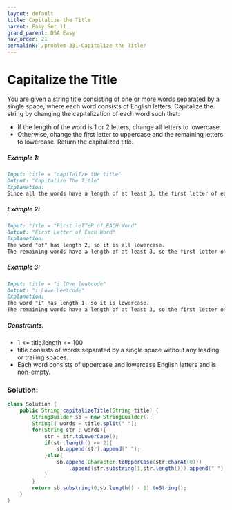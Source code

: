 ```yaml
---
layout: default
title: Capitalize the Title
parent: Easy Set 11
grand_parent: DSA Easy
nav_order: 21
permalink: /problem-331-Capitalize the Title/
---
```

# Capitalize the Title
You are given a string title consisting of one or more words separated by a single space, where each word consists of English letters. Capitalize the string by changing the capitalization of each word such that:

* If the length of the word is 1 or 2 letters, change all letters to lowercase.
* Otherwise, change the first letter to uppercase and the remaining letters to lowercase.
Return the capitalized title.

##### Example 1:
```markdown
Input: title = "capiTalIze tHe titLe"
Output: "Capitalize The Title"
Explanation:
Since all the words have a length of at least 3, the first letter of each word is uppercase, and the remaining letters are lowercase.
```
##### Example 2:
```markdown
Input: title = "First leTTeR of EACH Word"
Output: "First Letter of Each Word"
Explanation:
The word "of" has length 2, so it is all lowercase.
The remaining words have a length of at least 3, so the first letter of each remaining word is uppercase, and the remaining letters are lowercase.
```
##### Example 3:
```markdown
Input: title = "i lOve leetcode"
Output: "i Love Leetcode"
Explanation:
The word "i" has length 1, so it is lowercase.
The remaining words have a length of at least 3, so the first letter of each remaining word is uppercase, and the remaining letters are lowercase.
```
##### Constraints:
* 1 <= title.length <= 100
* title consists of words separated by a single space without any leading or trailing spaces.
* Each word consists of uppercase and lowercase English letters and is non-empty.

### Solution:
```java
class Solution {
    public String capitalizeTitle(String title) {
        StringBuilder sb = new StringBuilder();
        String[] words = title.split(" ");
        for(String str : words){
            str = str.toLowerCase();
            if(str.length() <= 2){
                sb.append(str).append(" ");
            }else{
                sb.append(Character.toUpperCase(str.charAt(0)))
                    .append(str.substring(1,str.length())).append(" ");
            }
        }
        return sb.substring(0,sb.length() - 1).toString();
    }
}
```